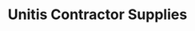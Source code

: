 ---
title: "Unitis Contractor Supplies"
url: /el-cajon/unitis-contractor-supplies/
shop: Baustoffe
---